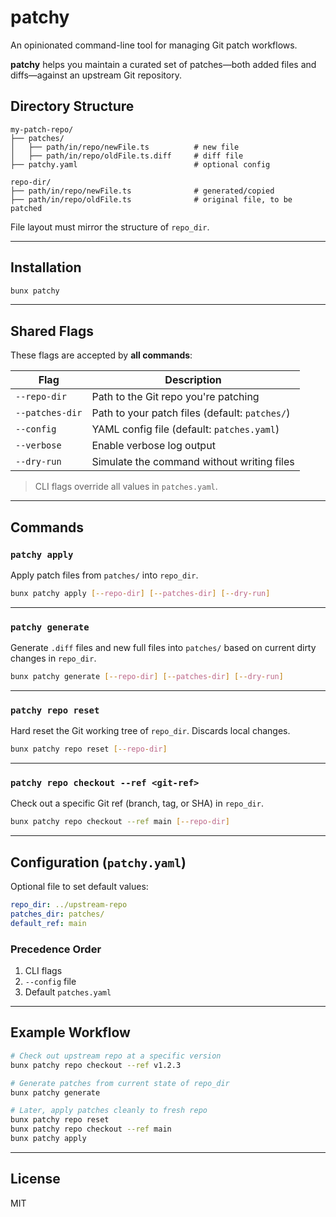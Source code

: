 # patchy

An opinionated command-line tool for managing Git patch workflows.

**patchy** helps you maintain a curated set of patches—both added files and diffs—against an upstream Git repository.

## Directory Structure

```
my-patch-repo/
├── patches/
│   ├── path/in/repo/newFile.ts          # new file
│   ├── path/in/repo/oldFile.ts.diff     # diff file
├── patchy.yaml                          # optional config

repo-dir/
├── path/in/repo/newFile.ts              # generated/copied
├── path/in/repo/oldFile.ts              # original file, to be patched
```

File layout must mirror the structure of `repo_dir`.

---

## Installation

```sh
bunx patchy
```

---

## Shared Flags

These flags are accepted by **all commands**:

| Flag            | Description                                    |
| --------------- | ---------------------------------------------- |
| `--repo-dir`    | Path to the Git repo you're patching           |
| `--patches-dir` | Path to your patch files (default: `patches/`) |
| `--config`      | YAML config file (default: `patches.yaml`)     |
| `--verbose`     | Enable verbose log output                      |
| `--dry-run`     | Simulate the command without writing files     |

> CLI flags override all values in `patches.yaml`.

---

## Commands

### `patchy apply`

Apply patch files from `patches/` into `repo_dir`.

```sh
bunx patchy apply [--repo-dir] [--patches-dir] [--dry-run]
```

---

### `patchy generate`

Generate `.diff` files and new full files into `patches/` based on current dirty changes in `repo_dir`.

```sh
bunx patchy generate [--repo-dir] [--patches-dir] [--dry-run]
```

---

### `patchy repo reset`

Hard reset the Git working tree of `repo_dir`. Discards local changes.

```sh
bunx patchy repo reset [--repo-dir]
```

---

### `patchy repo checkout --ref <git-ref>`

Check out a specific Git ref (branch, tag, or SHA) in `repo_dir`.

```sh
bunx patchy repo checkout --ref main [--repo-dir]
```

---

## Configuration (`patchy.yaml`)

Optional file to set default values:

```yaml
repo_dir: ../upstream-repo
patches_dir: patches/
default_ref: main
```

### Precedence Order

1. CLI flags
2. `--config` file
3. Default `patches.yaml`

---

## Example Workflow

```sh
# Check out upstream repo at a specific version
bunx patchy repo checkout --ref v1.2.3

# Generate patches from current state of repo_dir
bunx patchy generate

# Later, apply patches cleanly to fresh repo
bunx patchy repo reset
bunx patchy repo checkout --ref main
bunx patchy apply
```

---

## License

MIT
